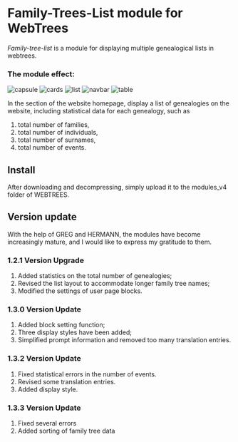Family-Trees-List module for WebTrees
=====================================
*Family-tree-list* is a module for displaying multiple genealogical lists in webtrees.

### The module effect:

![capsule](https://github.com/iyoua/Family-Trees-List/assets/102014216/8fce766b-5641-4c15-95b2-6f0ba1f9d937)
![cards](https://github.com/iyoua/Family-Trees-List/assets/102014216/ff239166-3b00-47f6-b609-8242953b7b98)
![list](https://github.com/iyoua/Family-Trees-List/assets/102014216/4c94f5cd-2499-43e9-bcf7-4986d9a691b3)
![navbar](https://github.com/iyoua/Family-Trees-List/assets/102014216/898d7eec-e9e4-410d-8d33-406227eed23d)
![table](https://github.com/iyoua/Family-Trees-List/assets/102014216/666f99c7-7851-4500-8539-94772042e8ac)

In the section of the website homepage, display a list of genealogies on the website, including statistical data for each genealogy, such as 
1. total number of families,
2. total number of individuals,
3. total number of surnames,
4. total number of events.

Install
----------
After downloading and decompressing, simply upload it to the modules_v4 folder of WEBTREES.

Version update
---------------
With the help of GREG and HERMANN, the modules have become increasingly mature, and I would like to express my gratitude to them.

### 1.2.1 Version Upgrade

1. Added statistics on the total number of genealogies;
2. Revised the list layout to accommodate longer family tree names;
3. Modified the settings of user page blocks.


### 1.3.0 Version Update

1. Added block setting function;
2. Three display styles have been added;
3. Simplified prompt information and removed too many translation entries.


### 1.3.2 Version Update

1. Fixed statistical errors in the number of events.
2. Revised some translation entries.
3. Added display style.


### 1.3.3 Version Update

1. Fixed several errors
2. Added sorting of family tree data
